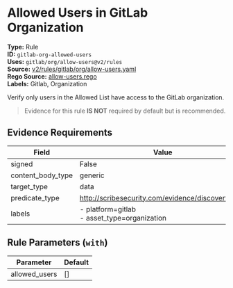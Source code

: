 # Allowed Users in GitLab Organization  
**Type:** Rule  
**ID:** `gitlab-org-allowed-users`  
**Uses:** `gitlab/org/allow-users@v2/rules`  
**Source:** [v2/rules/gitlab/org/allow-users.yaml](https://github.com/scribe-public/sample-policies/v2/rules/gitlab/org/allow-users.yaml)  
**Rego Source:** [allow-users.rego](https://github.com/scribe-public/sample-policies/v2/rules/gitlab/org/allow-users.rego)  
**Labels:** Gitlab, Organization  

Verify only users in the Allowed List have access to the GitLab organization.

> Evidence for this rule **IS NOT** required by default but is recommended.


## Evidence Requirements  
| Field | Value |
|-------|-------|
| signed | False |
| content_body_type | generic |
| target_type | data |
| predicate_type | http://scribesecurity.com/evidence/discovery/v0.1 |
| labels | - platform=gitlab<br>- asset_type=organization |

## Rule Parameters (`with`)  
| Parameter | Default |
|-----------|---------|
| allowed_users | [] |
